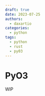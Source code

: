 ```yaml
---
draft: true
date: 2023-07-25
authors:
  - daxartio
categories:
  - python
tags:
  - python
  - rust
  - py03
---
```


# PyO3

WIP
